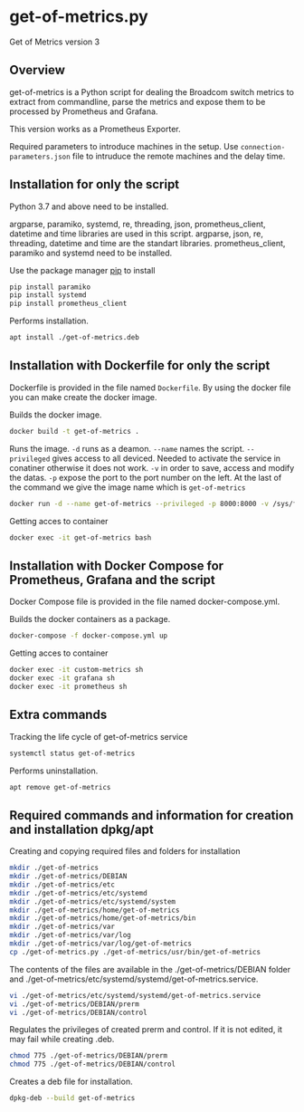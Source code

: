 # get-of-metrics.py

Get of Metrics version 3

## Overview

get-of-metrics is a Python script for dealing the Broadcom switch metrics to extract from commandline, parse the metrics and expose them to be processed by Prometheus and Grafana.

This version works as a Prometheus Exporter.

Required parameters to introduce machines in the setup. Use `connection-parameters.json` file to intruduce the remote machines and the delay time.

## Installation for only the script

Python 3.7 and above need to be installed.

argparse, paramiko, systemd, re, threading, json, prometheus_client, datetime and time libraries are used in this script. argparse, json, re, threading, datetime and time are the standart libraries. prometheus_client, paramiko and systemd need to be installed.

Use the package manager [pip](https://pip.pypa.io/en/stable/) to install 

```bash
pip install paramiko
pip install systemd
pip install prometheus_client
```

Performs installation.

```bash 
apt install ./get-of-metrics.deb
```

## Installation with Dockerfile for only the script

Dockerfile is provided in the file named `Dockerfile`. By using the docker file you can make create the docker image.

Builds the docker image. 

```bash
docker build -t get-of-metrics .
```
Runs the image.
`-d` runs as a deamon.
`--name` names the script.
`--privileged` gives access to all deviced. Needed to activate the service in conatiner otherwise it does not work.
`-v` in order to save, access and modify the datas.
`-p` expose the port to the port number on the left.
At the last of the command we give the image name which is `get-of-metrics`

```bash
docker run -d --name get-of-metrics --privileged -p 8000:8000 -v /sys/fs/cgroup:/sys/fs/cgroup:ro -v ./file:/home/get-of-metrics -v ./logs:/var/log/get-of-metrics get-of-metrics
```

Getting acces to container

```bash
docker exec -it get-of-metrics bash
```

## Installation with Docker Compose for Prometheus, Grafana and the script

Docker Compose file is provided in the file named docker-compose.yml.

Builds the docker containers as a package.

```bash
docker-compose -f docker-compose.yml up
```

Getting acces to container

```bash
docker exec -it custom-metrics sh
docker exec -it grafana sh
docker exec -it prometheus sh
```

## Extra commands

Tracking the life cycle of get-of-metrics service

```bash
systemctl status get-of-metrics
```

Performs uninstallation.

```bash
apt remove get-of-metrics
```

## Required commands and information for creation and installation dpkg/apt

Creating and copying required files and folders for installation

```bash
mkdir ./get-of-metrics
mkdir ./get-of-metrics/DEBIAN
mkdir ./get-of-metrics/etc
mkdir ./get-of-metrics/etc/systemd
mkdir ./get-of-metrics/etc/systemd/system
mkdir ./get-of-metrics/home/get-of-metrics
mkdir ./get-of-metrics/home/get-of-metrics/bin
mkdir ./get-of-metrics/var
mkdir ./get-of-metrics/var/log
mkdir ./get-of-metrics/var/log/get-of-metrics
cp ./get-of-metrics.py ./get-of-metrics/usr/bin/get-of-metrics
```

The contents of the files are available in the ./get-of-metrics/DEBIAN folder and ./get-of-metrics/etc/systemd/systemd/get-of-metrics.service.

```bash
vi ./get-of-metrics/etc/systemd/systemd/get-of-metrics.service
vi ./get-of-metrics/DEBIAN/prerm
vi ./get-of-metrics/DEBIAN/control
```

Regulates the privileges of created prerm and control. If it is not edited, it may fail while creating .deb.

```bash
chmod 775 ./get-of-metrics/DEBIAN/prerm
chmod 775 ./get-of-metrics/DEBIAN/control
```

Creates a deb file for installation.

```bash
dpkg-deb --build get-of-metrics
```
